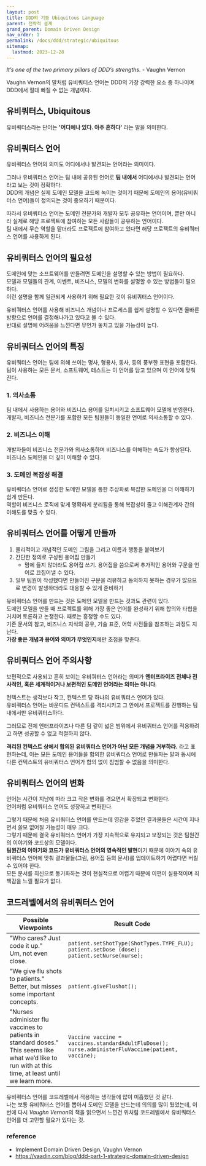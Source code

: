 ```yaml
---
layout: post
title: DDD의 기둥 Ubiquitous Language
parent: 전략적 설계
grand_parent: Domain Driven Design
nav_order: 1
permalink: /docs/ddd/strategic/ubiquitous
sitemap:
  lastmod: 2023-12-28
---
```


*It’s one of the two primary pillars of DDD’s strengths.* - Vaughn Vernon

Vaughn Vernon의 말처럼 유비쿼터스 언어는 DDD의 가장 강력한 요소 중 하나이며 DDD에서 절대 빠질 수 없는 개념이다.  

## 유비쿼터스, Ubiquitous

유비쿼터스라는 단어는 **'어디에나 있다. 아주 흔하다'** 라는 말을 의미한다.  

## 유비쿼터스 언어

유비쿼터스 언어의 의미도 어디에서나 발견되는 언어라는 의미이다.  

그러나 유비쿼터스 언어는 팀 내에 공유된 언어로 **팀 내에서** 어디에서나 발견되는 언어라고 보는 것이 정확하다.  
DDD의 개념은 실제 도메인 모델을 코드에 녹이는 것이기 때문에 도메인의 용어(유비쿼터스 언어)들이 정의되는 것이 중요하기 때문이다.  

따라서 유비쿼터스 언어는 도메인 전문가와 개발자 모두 공유하는 언어이며, 뿐만 아니라 실제로 해당 프로젝트에 참여하는 모든 사람들이 공유하는 언어이다.  
팀 내에서 무슨 역할을 맡더라도 프로젝트에 참여하고 있다면 해당 프로젝트의 유비쿼터스 언어를 사용하게 된다.

## 유비쿼터스 언어의 필요성

도메인에 맞는 소프트웨어를 만들려면 도메인을 설명할 수 있는 방법이 필요하다.  
모델과 모델들의 관계, 이벤트, 비즈니스, 모델의 변화를 설명할 수 있는 방법들이 필요하다.  
이런 설명을 함께 일관되게 사용하기 위해 필요한 것이 유비쿼터스 언어이다.

유비쿼터스 언어를 사용해 비즈니스 개념이나 프로세스를 쉽게 설명할 수 있다면 올바른 방향으로 언어를 결정해나가고 있다고 볼 수 있다.  
반대로 설명에 어려움을 느낀다면 무언가 놓치고 있을 가능성이 높다.


## 유비쿼터스 언어의 특징

유비쿼터스 언어는 팀에 의해 쓰이는 명사, 형용사, 동사, 등의 풍부한 표현을 포함한다.  
팀이 사용하는 모든 문서, 소프트웨어, 테스트는 이 언어를 담고 있으며 이 언어에 맞춰진다.

### 1. 의사소통

팀 내에서 사용하는 용어와 비즈니스 용어를 일치시키고 소프트웨어 모델에 반영한다.  
개발자, 비즈니스 전문가를 포함한 모든 팀원들이 동일한 언어로 의사소통할 수 있다.

### 2. 비즈니스 이해

개발자들이 비즈니스 전문가와 의사소통하며 비즈니스를 이해하는 속도가 향상된다.  
비즈니스 도메인을 더 깊이 이해할 수 있다.

### 3. 도메인 복잡성 해결

유비쿼터스 언어로 생성한 도메인 모델을 통한 추상화로 복잡한 도메인을 더 이해하기 쉽게 만든다.  
역할이 비즈니스 로직에 맞게 명확하게 분리됨을 통해 복잡성이 줄고 이해관계자 간의 이해도를 맞출 수 있다.


## 유비쿼터스 언어를 어떻게 만들까

1. 물리적이고 개념적인 도메인 그림을 그리고 이름과 행동을 붙여보기
2. 간단한 정의로 구성된 용어집 만들기
    - 맘에 들지 않더라도 용어집 쓰기. 용어집을 씀으로써 추가적인 용어와 구문을 언어로 끄집어낼 수 있다.
3. 일부 팀원이 작성했다면 만들어진 구문을 리뷰하고 동의하지 못하는 경우가 많으므로 변경이 발생하더라도 대응할 수 있게 준비하기

유비쿼터스 언어를 만드는 것은 도메인 모델을 만드는 것과도 관련이 있다.  
도메인 모델을 만들 때 프로젝트를 위해 가장 좋은 언어를 완성하기 위해 합의와 타협을 거치며 토론하고 논쟁한다. 때로는 흥정할 수도 있다.  
기존 문서의 참고, 비즈니스 지식의 공유, 기술 표준, 어학 사전들을 참조하는 과정도 지난다.  
**가장 좋은 개념과 용어와 의미가 무엇인지**에만 초점을 맞춘다.


## 유비쿼터스 언어 주의사항

보편적으로 사용되고 흔히 보이는 유비쿼터스 언어라는 의미가 **엔터프라이즈 전체나 전사적인, 혹은 세계적이거나 보편적인 도메인 언어라는 의미는 아니다**.  

컨텍스트는 생각보다 작고, 컨텍스트 당 하나의 유비쿼터스 언어가 있다.  
유비쿼터스 언어는 바운디드 컨텍스트를 격리시키고 그 안에서 프로젝트를 진행하는 팀 내에서만 유비쿼터스하다.  

그러므로 전체 엔터프라이즈나 다른 팀 같이 넓은 범위에서 유비쿼터스 언어를 적용하려고 하면 성공할 수 없고 적절하지 않다.  

**격리된 컨텍스트 상에서 합의된 유비쿼터스 언어가 아닌 모든 개념을 거부하라.** 라고 표현하는데, 이는 모든 도메인 용어들을 합의한 유비쿼터스 언어로 만들자는 말과 동시에 다른 컨텍스트의 유비쿼터스 언어가 합의 없이 침범할 수 없음을 의미한다.


## 유비쿼터스 언어의 변화

언어는 시간이 지남에 따라 크고 작은 변화를 겪으면서 확장되고 변화한다.  
언어처럼 유비쿼터스 언어도 성장하고 변화한다.  

그렇기 때문에 처음 유비쿼터스 언어를 만드는데 영감을 주었던 결과물들은 시간이 지나면서 쓸모 없어질 가능성이 매우 크다.  
그렇기 때문에 결국 유비쿼터스 언어가 가장 지속적으로 유지되고 보장되는 것은 팀원간의 이야기와 코드상의 모델이다.  
**팀원간의 이야기와 코드가 유비쿼터스 언어의 영속적인 발현**이기 때문에 이야기 속의 유비쿼터스 언어에 맞춰 결과물들(그림, 용어집 등의 문서)를 업데이트하기 어렵다면 버릴 수 있어야 한다.  
모든 문서를 최신으로 동기화하는 것이 현실적으로 어렵기 때문에 이편이 실용적이며 죄책감을 느낄 필요가 없다.  


## 코드레벨에서의 유비쿼터스 언어

| Possible Viewpoints                                                                            | Result Code                                                                                               |
|-----------------------------------------------------------------------------------|-----------------------------------------------------------------------------------------------------------|
| "Who cares? Just code it up." <br>Um, not even close.                             | `patient.setShotType(ShotTypes.TYPE_FLU);` <br>`patient.setDose (dose);` <br>`patient.setNurse(nurse);`   |
| "We give flu shots to patients."  <br>Better, but misses some important concepts. | `patient.giveFlushot();`                                                                                  |
| "Nurses administer flu vaccines to patients in standard doses." <br> This seems like what we’d like to run with at this time, at least until we learn more.             | `Vaccine vaccine = vaccines.standardAdultFluDose();` <br> `nurse.administerFluVaccine(patient, vaccine);` |

유비쿼터스 언어를 코드레벨에서 적용하는 생각들에 많이 미흡했던 것 같다.  
나는 보통 유비쿼터스 언어를 뽑아서 도메인 모델을 만드는데 의의를 많이 뒀었는데, 이번에 다시 *Vaughn Vernon*의 책을 읽으면서 느낀건 위처럼 코드레벨에서 유비쿼터스 언어를 더 고민할 필요가 있다는 것.  


### reference

- Implement Domain Driven Design, Vaughn Vernon
- https://vaadin.com/blog/ddd-part-1-strategic-domain-driven-design
